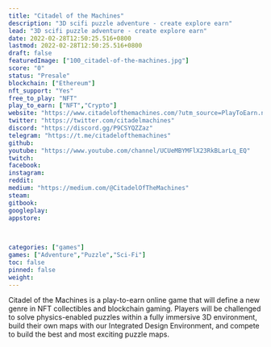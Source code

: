 ```yaml
---
title: "Citadel of the Machines"
description: "3D scifi puzzle adventure - create explore earn"
lead: "3D scifi puzzle adventure - create explore earn"
date: 2022-02-28T12:50:25.516+0800
lastmod: 2022-02-28T12:50:25.516+0800
draft: false
featuredImage: ["100_citadel-of-the-machines.jpg"]
score: "0"
status: "Presale"
blockchain: ["Ethereum"]
nft_support: "Yes"
free_to_play: "NFT"
play_to_earn: ["NFT","Crypto"]
website: "https://www.citadelofthemachines.com/?utm_source=PlayToEarn.net&utm_medium=organic&utm_campaign=gamepage"
twitter: "https://twitter.com/citadelmachines"
discord: "https://discord.gg/P9CSYQZZaz"
telegram: "https://t.me/citadelofthemachines"
github: 
youtube: "https://www.youtube.com/channel/UCUeMBYMFlX23RkBLarLq_EQ"
twitch: 
facebook: 
instagram: 
reddit: 
medium: "https://medium.com/@CitadelOfTheMachines"
steam: 
gitbook: 
googleplay: 
appstore: 

  
    
categories: ["games"]
games: ["Adventure","Puzzle","Sci-Fi"]
toc: false
pinned: false
weight: 
---
```

Citadel of the Machines is a play-to-earn online game that will define a new genre in NFT collectibles and blockchain gaming. Players will be challenged to solve physics-enabled puzzles within a fully immersive 3D environment, build their own maps with our Integrated Design Environment, and compete to build the best and most exciting puzzle maps.
